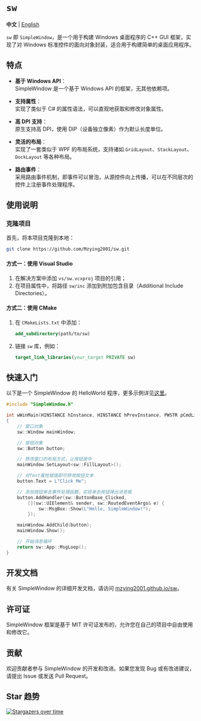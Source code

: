 # `sw`

**中文** | [English](./README.en.md)

`sw` 即 `SimpleWindow`，是一个用于构建 Windows 桌面程序的 C++ GUI 框架，实现了对 Windows 标准控件的面向对象封装，适合用于构建简单的桌面应用程序。

## 特点

+ **基于 Windows API**：  
  SimpleWindow 是一个基于 Windows API 的框架，无其他依赖项。

+ **支持属性**：  
  实现了类似于 C# 的属性语法，可以直观地获取和修改对象属性。

+ **高 DPI 支持**：  
  原生支持高 DPI，使用 DIP（设备独立像素）作为默认长度单位。

+ **灵活的布局**：  
  实现了一套类似于 WPF 的布局系统，支持诸如 `GridLayout`、`StackLayout`、`DockLayout` 等各种布局。

+ **路由事件**：  
  采用路由事件机制，即事件可以冒泡，从源控件向上传播，可以在不同层次的控件上注册事件处理程序。

## 使用说明

### 克隆项目

首先，将本项目克隆到本地：

```bash
git clone https://github.com/Mzying2001/sw.git
```

#### 方式一：使用 Visual Studio

1. 在解决方案中添加 `vs/sw.vcxproj` 项目的引用；
2. 在项目属性中，将路径 `sw/inc` 添加到附加包含目录（Additional Include Directories）。

#### 方式二：使用 CMake

1. 在 `CMakeLists.txt` 中添加：

    ```cmake
    add_subdirectory(path/to/sw)
    ```

2. 链接 `sw` 库，例如：

   ```cmake
   target_link_libraries(your_target PRIVATE sw)
   ```

## 快速入门

以下是一个 SimpleWindow 的 HelloWorld 程序，更多示例详见[这里](https://github.com/Mzying2001/sw/tree/main/examples)。

```cpp
#include "SimpleWindow.h"

int wWinMain(HINSTANCE hInstance, HINSTANCE hPrevInstance, PWSTR pCmdLine, INT nCmdShow)
{
    // 窗口对象
    sw::Window mainWindow;

    // 按钮对象
    sw::Button button;

    // 修改窗口的布局方式，让按钮居中
    mainWindow.SetLayout<sw::FillLayout>();

    // 对Text属性赋值即可修改按钮文本
    button.Text = L"Click Me";

    // 添加按钮单击事件处理函数，实现单击按钮弹出消息框
    button.AddHandler(sw::ButtonBase_Clicked,
        [](sw::UIElement& sender, sw::RoutedEventArgs& e) {
            sw::MsgBox::Show(L"Hello, SimpleWindow!");
        });

    mainWindow.AddChild(button);
    mainWindow.Show();

    // 开始消息循环
    return sw::App::MsgLoop();
}
```

## 开发文档

有关 SimpleWindow 的详细开发文档，请访问 [mzying2001.github.io/sw](https://mzying2001.github.io/sw)。

## 许可证

SimpleWindow 框架是基于 MIT 许可证发布的，允许您在自己的项目中自由使用和修改它。

## 贡献

欢迎贡献者参与 SimpleWindow 的开发和改进。如果您发现 Bug 或有改进建议，请提出 Issue 或发送 Pull Request。

## Star 趋势

[![Stargazers over time](https://starchart.cc/Mzying2001/sw.svg?variant=adaptive)](https://starchart.cc/Mzying2001/sw)
